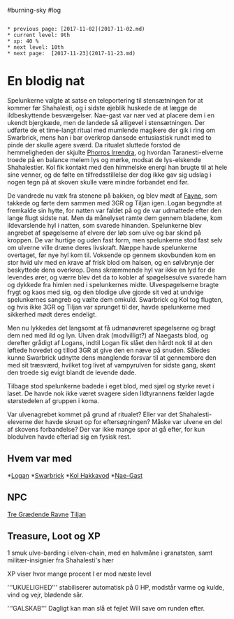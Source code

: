 #burning-sky #log

```ad-info

* previous page: [2017-11-02](2017-11-02.md)
* current level: 9th
* xp: 40 %
* next level: 10th
* next page:  [2017-11-23](2017-11-23.md) 
```

# En blodig nat 
Spelunkerne valgte at satse en teleportering til stensætningen for at kommer før Shahalesti, og i sidste øjeblik huskede de at lægge de ildbeskyttende besværgelser. Nae-gast var nær ved at placere dem i en ukendt bjergkæde, men de landede så alligevel i stensætningen. Der udførte de et time-langt ritual med mumlende magikere der gik i ring om Swarbrick, mens han i bar overkrop dansede entusiastisk rundt med to pinde der skulle agere sværd. Da ritualet sluttede forstod de hemmeligheden der skjulte [Phorros Irrendra](Phorros%20Irrendra.md), og hvordan Taranesti-elverne troede på en balance melem lys og mørke, modsat de lys-elskende Shahalestier. Kol fik kontakt med den himmelske energi han brugte til at hele sine venner, og de følte en tilfredsstillelse der dog ikke gav sig udslag i nogen tegn på at skoven skulle være mindre forbandet end før.
De vandrede nu væk fra stenene på bakken, og blev mødt af [Fayne](Fayne.md), som takkede og førte dem sammen med 3GR og Tiljan igen. Logan begyndte at fremkalde sin hytte, for natten var faldet på og de var udmattede efter den lange flugt sidste nat. Men da månelyset ramte dem gennem bladene, kom ildevarslende hyl i natten, som svarede hinanden. Spelunkerne blev angrebet af spøgelserne af elvere der løb som ulve og bar skind på kroppen. De var hurtige og uden fast form, men spelunkerne stod fast selv om ulverne ville dræne deres livskraft. Næppe havde spelunkerne overtaget, før nye hyl kom til. Voksende op gennem skovbunden kom en stor hvid ulv med en krave af frisk blod om halsen, og en sølvbrynje der beskyttede dens overkrop. Dens skræmmende hyl var ikke en lyd for de levendes ører, og værre blev det da to kobler af spøgelsesulve svarede ham og dykkede fra himlen ned i spelunkernes midte. Ulvespøgelserne bragte frygt og kaos med sig, og den blodige ulve gjorde sit ved at undvige spelunkernes sangreb og vælte dem omkuld. Swarbrick og Kol tog flugten, og hvis ikke 3GR og Tiljan var sprunget til der, havde spelunkerne med sikkerhed mødt deres endeligt.
Men nu lykkedes det langsomt at få udmanøvreret spøgelserne og bragt dem ned med ild og lyn. Ulven drak (modvilligt?) af Naegasts blod, og derefter grådigt af Logans, indtil Logan fik slået den hårdt nok til at den løftede hovedet og tillod 3GR at give den en næve på snuden. Således kunne Swarbrick udnytte dens manglende forsvar til at gennembore den med sit træsværd, hvilket tog livet af vampyrulven for sidste gang, skønt den troede sig evigt blandt de levende døde.
Tilbage stod spelunkerne badede i eget blod, med sjæl og styrke revet i laset. De havde nok ikke været svagere siden Ildtyrannens fælder lagde størstedelen af gruppen i koma.
Var ulvenagrebet kommet på grund af ritualet? Eller var det Shahalesti-eleverne der havde skruet op for eftersøgningen? Måske var ulvene en del af skovens forbandelse? Der var ikke mange spor at gå efter, for kun blodulven havde efterlad sig en fysisk rest.
 
## Hvem var med 
*[Logan](Logan.md)
*[Swarbrick](Swarbrick%20Everwood.md)
*[Kol Hakkavod](Kol%20Hakkavod.md)
*[Nae-Gast](Nae-Gast%20Oldknist.md)
## NPC 
[Tre Grædende Ravne](Tre%20Grædende%20Ravne.md)
[Tiljan](Tiljan.md)
## Treasure, Loot og XP 
1 smuk ulve-barding i elven-chain, med en halvmåne i granatsten, samt militær-insignier fra Shahalesti's hær
XP viser hvor mange procent I er mod næste level
'''UKUELIGHED''' stabiliserer automatisk på 0 HP, modstår varme og kulde, vind og vejr, blødende sår.
'''GALSKAB''' Dagligt kan man slå et fejlet Will save om runden efter.
